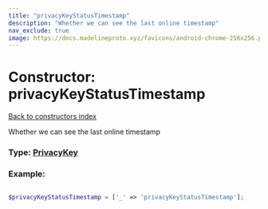 ```yaml
---
title: "privacyKeyStatusTimestamp"
description: "Whether we can see the last online timestamp"
nav_exclude: true
image: https://docs.madelineproto.xyz/favicons/android-chrome-256x256.png
---
```

# Constructor: privacyKeyStatusTimestamp  
[Back to constructors index](/API_docs/constructors/index.html)



Whether we can see the last online timestamp




### Type: [PrivacyKey](/API_docs/types/PrivacyKey.html)


### Example:

```php

$privacyKeyStatusTimestamp = ['_' => 'privacyKeyStatusTimestamp'];
```  
